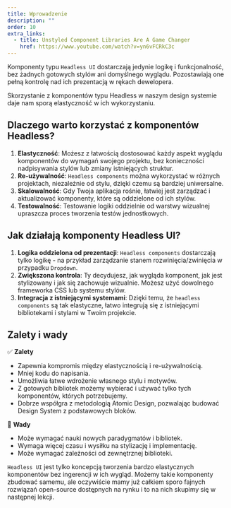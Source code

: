 ```yaml
---
title: Wprowadzenie
description: ""
order: 10
extra_links:
  - title: Unstyled Component Libraries Are A Game Changer
    href: https://www.youtube.com/watch?v=yn6vFCRkC3c
---
```


Komponenty typu `Headless UI` dostarczają jedynie logikę i funkcjonalność, bez żadnych gotowych stylów ani domyślnego wyglądu. Pozostawiają one pełną kontrolę nad ich prezentacją w rękach dewelopera.

Skorzystanie z komponentów typu Headless w naszym design systemie daje nam sporą elastyczność w ich wykorzystaniu.

## Dlaczego warto korzystać z komponentów Headless?

1. **Elastyczność**: Możesz z łatwością dostosować każdy aspekt wyglądu komponentów do wymagań swojego projektu, bez konieczności nadpisywania stylów lub zmiany istniejących struktur.
2. **Re-używalność**: `Headless components` można wykorzystać w różnych projektach, niezależnie od stylu, dzięki czemu są bardziej uniwersalne.
3. **Skalowalność**: Gdy Twoja aplikacja rośnie, łatwiej jest zarządzać i aktualizować komponenty, które są oddzielone od ich stylów.
4. **Testowalność**: Testowanie logiki oddzielnie od warstwy wizualnej upraszcza proces tworzenia testów jednostkowych.

## Jak działają komponenty Headless UI?

1. **Logika oddzielona od prezentacji**: `Headless components` dostarczają tylko logikę - na przykład zarządzanie stanem rozwinięcia/zwinięcia w przypadku `Dropdown`.
2. **Zwiększona kontrola**: Ty decydujesz, jak wygląda komponent, jak jest stylizowany i jak się zachowuje wizualnie. Możesz użyć dowolnego frameworka CSS lub systemu stylów.
3. **Integracja z istniejącymi systemami**: Dzięki temu, że `headless components` są tak elastyczne, łatwo integrują się z istniejącymi bibliotekami i stylami w Twoim projekcie.

## Zalety i wady

✅ **Zalety**

- Zapewnia kompromis między elastycznością i re-używalnością.
- Mniej kodu do napisania.
- Umożliwia łatwe wdrożenie własnego stylu i motywów.
- Z gotowych bibliotek możemy wybierać i używać tylko tych komponentów, których potrzebujemy.
- Dobrze współgra z metodologią Atomic Design, pozwalając budować Design System z podstawowych bloków.

🚫 **Wady**

- Może wymagać nauki nowych paradygmatów i bibliotek.
- Wymaga więcej czasu i wysiłku na stylizację i implementację.
- Może wymagać zależności od zewnętrznej biblioteki.

`Headless UI` jest tylko koncepcją tworzenia bardzo elastycznych komponentów bez ingerencji w ich wygląd. Możemy takie komponenty zbudować samemu, ale oczywiście mamy już całkiem sporo fajnych rozwiązań open-source dostępnych na rynku i to na nich skupimy się w następnej lekcji.

